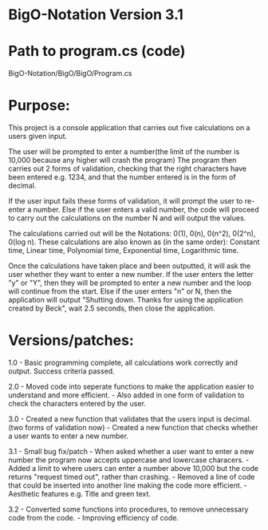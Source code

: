 # BigO-Notation Version 3.1
# Path to program.cs (code)
  BigO-Notation/BigO/BigO/Program.cs
# Purpose:
  This project is a console application that carries out five calculations on a users given input.

  The user will be prompted to enter a number(the limit of the number is 10,000 because any higher will crash the program)
  The program then carries out 2 forms of validation, checking that the right characters have been entered e.g. 1234, 
  and that the number entered is in the form of decimal.

  If the user input fails these forms of validation, it will prompt the user to re-enter a number.
  Else if the user enters a valid number, the code will proceed to carry out the calculations on the number N and will output the values.

  The calculations carried out will be the Notations: 0(1), 0(n), 0(n^2), 0(2^n), 0(log n).
  These calculations are also known as (in the same order): Constant time, Linear time, Polynomial time, Exponential time, 
  Logarithmic   time.

  Once the calculations have taken place and been outputted, it will ask the user whether they want to enter a new number.
  If the user enters the letter "y" or "Y", then they will be prompted to enter a new number and the loop will continue from the start.
  Else if the user enters "n" or N, then the application will output "Shutting down. Thanks for using the application created by Beck", 
  wait 2.5 seconds, then close the application.

# Versions/patches:
  1.0 - Basic programming complete, all calculations work correctly and output. Success criteria passed.
  
  2.0 - Moved code into seperate functions to make the application easier to understand and more efficient.
      - Also added in one form of validation to check the characters entered by the user.
      
  3.0 - Created a new function that validates that the users input is decimal. (two forms of validation now)
      - Created a new function that checks whether a user wants to enter a new number.
  
  3.1 - Small bug fix/patch
      - When asked whether a user want to enter a new number the program now accepts uppercase and lowercase characers.
      - Added a limit to where users can enter a number above 10,000 but the code returns "request timed out", rather than crashing.
      - Removed a line of code that could be inserted into another line making the code more efficient.
      - Aesthetic features e.g. Title and green text.
      
  3.2 - Converted some functions into procedures, to remove unnecessary code from the code.
      - Improving efficiency of code.
